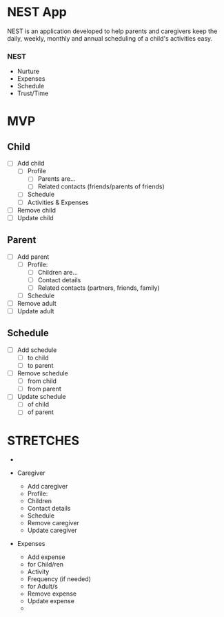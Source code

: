 # NEST App
NEST is an application developed to help parents and caregivers keep the daily, weekly, monthly and annual scheduling of a child's activities easy.

### NEST
- Nurture
- Expenses
- Schedule
- Trust/Time

# MVP

## Child
- [ ] Add child
  - [ ] Profile
    - [ ] Parents are...
    - [ ] Related contacts (friends/parents of friends)
  - [ ] Schedule
  - [ ] Activities & Expenses
- [ ] Remove child
- [ ] Update child

## Parent
- [ ] Add parent
  - [ ] Profile:
    - [ ] Children are...
    - [ ] Contact details
    - [ ] Related contacts (partners, friends, family)
  - [ ] Schedule
- [ ] Remove adult 
- [ ] Update adult

## Schedule
- [ ] Add schedule
  - [ ] to child
  - [ ] to parent
- [ ] Remove schedule
  - [ ] from child
  - [ ] from parent
- [ ] Update schedule
  - [ ] of child
  - [ ] of parent

# STRETCHES

*
- Caregiver
  - Add caregiver
  - Profile:
  - Children
  - Contact details
  - Schedule
  - Remove caregiver
  - Update caregiver

- Expenses
  - Add expense
  - for Child/ren
  - Activity
  - Frequency (if needed)
  - for Adult/s 
  - Remove expense
  - Update expense
  *
